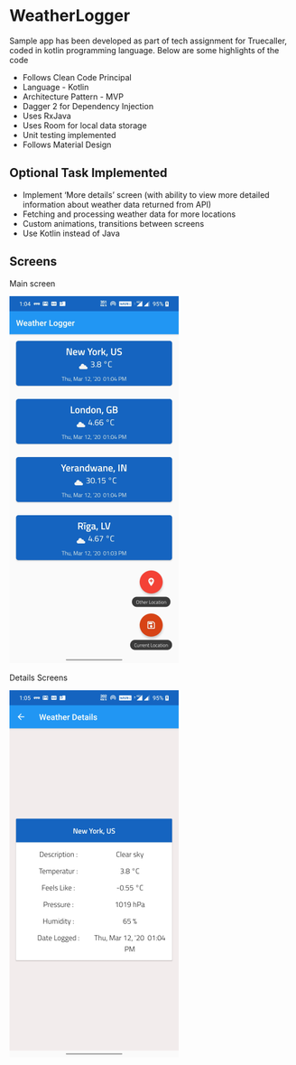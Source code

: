 # WeatherLogger

Sample app has been developed as part of tech assignment for Truecaller, coded in kotlin programming language. Below are some highlights of the code

  - Follows Clean Code Principal
  - Language - Kotlin
  - Architecture Pattern - MVP
  - Dagger 2 for Dependency Injection
  - Uses RxJava
  - Uses Room for local data storage
  - Unit testing implemented
  - Follows Material Design 


## Optional Task Implemented

  - Implement ‘More details’ screen (with ability to view more detailed information about weather data returned from API)
  - Fetching and processing weather data for more locations
  - Custom animations, transitions between screens
  - Use Kotlin instead of Java
  

## Screens

Main screen 

![alt text](https://raw.githubusercontent.com/AkashBang/WeatherLogger/master/screens/MainActivity.png)

Details Screens

![alt text](https://raw.githubusercontent.com/AkashBang/WeatherLogger/master/screens/DetailsActivity.png)
